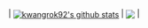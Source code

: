 | <a href="https://github.com/kwangrok92"><img align="center" src="https://github-readme-stats.vercel.app/api?username=kwangrok92&show_icons=true&include_all_commits=true&theme=buefy&hide_border=true" alt="kwangrok92's github stats" /></a> | <a href="https://github.com/kwangrok92"><img align="center" src="https://github-readme-stats.vercel.app/api/top-langs/?username=kwangrok92&layout=compact&theme=buefy&hide_border=true" /></a> |
